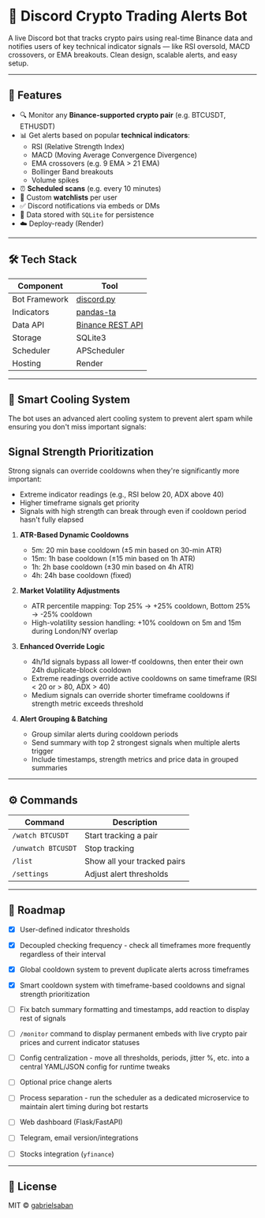 # 💸 Discord Crypto Trading Alerts Bot

A live Discord bot that tracks crypto pairs using real-time Binance data and notifies users of key technical indicator signals — like RSI oversold, MACD crossovers, or EMA breakouts. Clean design, scalable alerts, and easy setup.

---

## 🔧 Features

- 🔍 Monitor any **Binance-supported crypto pair** (e.g. BTCUSDT, ETHUSDT)
- 📊 Get alerts based on popular **technical indicators**:
  - RSI (Relative Strength Index)
  - MACD (Moving Average Convergence Divergence)
  - EMA crossovers (e.g. 9 EMA > 21 EMA)
  - Bollinger Band breakouts
  - Volume spikes
- ⏰ **Scheduled scans** (e.g. every 10 minutes)
- 🧠 Custom **watchlists** per user
- ✅ Discord notifications via embeds or DMs
- 📂 Data stored with `SQLite` for persistence
- ☁️ Deploy-ready (Render)

---

## 🛠 Tech Stack

| Component | Tool |
|----------|------|
| Bot Framework | [discord.py](https://discordpy.readthedocs.io/) |
| Indicators | [pandas-ta](https://github.com/twopirllc/pandas-ta) |
| Data API | [Binance REST API](https://binance-docs.github.io/apidocs/spot/en/#kline-candlestick-data) |
| Storage | SQLite3 |
| Scheduler | APScheduler |
| Hosting | Render |

---

## 🧊 Smart Cooling System

The bot uses an advanced alert cooling system to prevent alert spam while ensuring you don't miss important signals:

## Signal Strength Prioritization
Strong signals can override cooldowns when they're significantly more important:
- Extreme indicator readings (e.g., RSI below 20, ADX above 40)
- Higher timeframe signals get priority
- Signals with high strength can break through even if cooldown period hasn't fully elapsed

1. **ATR-Based Dynamic Cooldowns**
   - 5m: 20 min base cooldown (±5 min based on 30-min ATR)
   - 15m: 1h base cooldown (±15 min based on 1h ATR)
   - 1h: 2h base cooldown (±30 min based on 4h ATR)
   - 4h: 24h base cooldown (fixed)

2. **Market Volatility Adjustments**
   - ATR percentile mapping: Top 25% → +25% cooldown, Bottom 25% → -25% cooldown
   - High-volatility session handling: +10% cooldown on 5m and 15m during London/NY overlap

3. **Enhanced Override Logic**
   - 4h/1d signals bypass all lower-tf cooldowns, then enter their own 24h duplicate-block cooldown
   - Extreme readings override active cooldowns on same timeframe (RSI < 20 or > 80, ADX > 40)
   - Medium signals can override shorter timeframe cooldowns if strength metric exceeds threshold

4. **Alert Grouping & Batching**
   - Group similar alerts during cooldown periods
   - Send summary with top 2 strongest signals when multiple alerts trigger
   - Include timestamps, strength metrics and price data in grouped summaries

---

## ⚙️ Commands

| Command | Description |
|--------|-------------|
| `/watch BTCUSDT` | Start tracking a pair |
| `/unwatch BTCUSDT` | Stop tracking |
| `/list` | Show all your tracked pairs |
| `/settings` | Adjust alert thresholds |

---

## 📅 Roadmap

- [X] User-defined indicator thresholds
- [X] Decoupled checking frequency - check all timeframes more frequently regardless of their interval
- [X] Global cooldown system to prevent duplicate alerts across timeframes
- [X] Smart cooldown system with timeframe-based cooldowns and signal strength prioritization

- [ ] Fix batch summary formatting and timestamps, add reaction to display rest of signals
- [ ] `/monitor` command to display permanent embeds with live crypto pair prices and current indicator statuses
- [ ] Config centralization - move all thresholds, periods, jitter %, etc. into a central YAML/JSON config for runtime tweaks
- [ ] Optional price change alerts
- [ ] Process separation - run the scheduler as a dedicated microservice to maintain alert timing during bot restarts

- [ ] Web dashboard (Flask/FastAPI)
- [ ] Telegram, email version/integrations
- [ ] Stocks integration (`yfinance`)

---

## 📜 License

MIT © [gabrielsaban](https://github.com/gabrielsaban)
